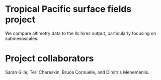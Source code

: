 # Tropical Pacific surface fields project

We compare altimetry data to the llc hires output, particularly focusing on submesoscales.

# Project collaborators
Sarah Gille, Teri Chereskin, Bruce Cornuelle, and Dimitris Menemenlis.



